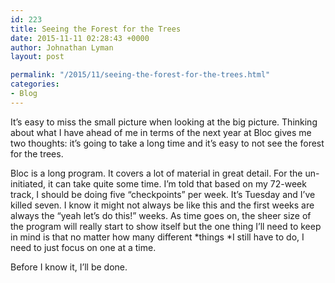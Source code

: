 ```yaml
---
id: 223
title: Seeing the Forest for the Trees
date: 2015-11-11 02:28:43 +0000
author: Johnathan Lyman
layout: post

permalink: "/2015/11/seeing-the-forest-for-the-trees.html"
categories:
- Blog
---
```

<div class="kg-card-markdown"><p>It’s easy to miss the small picture when looking at the big picture. Thinking about what I have ahead of me in terms of the next year at Bloc gives me two thoughts: it’s going to take a long time and it’s easy to not see the forest for the trees.</p><p>Bloc is a long program. It covers a lot of material in great detail. For the un-initiated, it can take quite some time. I’m told that based on my 72-week track, I should be doing five “checkpoints” per week. It’s Tuesday and I’ve killed seven. I know it might not always be like this and the first weeks are always the “yeah let’s do this!” weeks. As time goes on, the sheer size of the program will really start to show itself but the one thing I’ll need to keep in mind is that no matter how many different *things *I still have to do, I need to just focus on one at a time.</p><p>Before I know it, I’ll be done.</p></div>